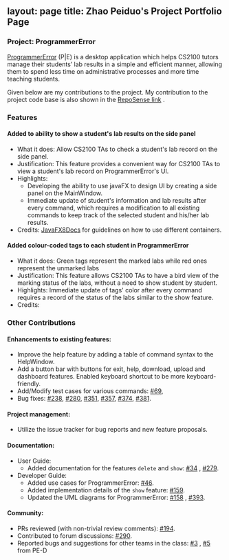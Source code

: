 layout: page
title: Zhao Peiduo's Project Portfolio Page
---

### Project: ProgrammerError

[ProgrammerError](https://github.com/AY2122S1-CS2103-F09-3/tp) (P|E) is a desktop application which helps CS2100 tutors
manage their students’ lab results in a simple and efficient manner, allowing them to spend less time on administrative
processes and more time teaching students.

Given below are my contributions to the project. My contribution to the project code base is also shown in the
[RepoSense link](https://nus-cs2103-ay2122s1.github.io/tp-dashboard/?search=&sort=groupTitle&sortWithin=title&timeframe=commit&mergegroup=&groupSelect=groupByRepos&breakdown=true&checkedFileTypes=docs~functional-code~test-code~other&since=2021-09-17)
.

### Features

#### Added to ability to show a student's lab results on the side panel

* What it does: Allow CS2100 TAs to check a student's lab record on the side panel.
* Justification: This feature provides a convenient way for CS2100 TAs to view a student's lab record on
  ProgrammerError's UI.
* Highlights:
    * Developing the ability to use javaFX to design UI by creating a side panel on the MainWindow.
    * Immediate update of student's information and lab results after every command, which requires a modification to
      all existing commands to keep track of the selected student and his/her lab results.
* Credits: [JavaFX8Docs](https://docs.oracle.com/javase/8/javafx/api/toc.htm) for guidelines on how to use different
  containers.

#### Added colour-coded tags to each student in ProgrammerError

* What it does: Green tags represent the marked labs while red ones represent the unmarked labs
* Justification: This feature allows CS2100 TAs to have a bird view of the marking status of the labs, without a need to
  show student by student.
* Highlights: Immediate update of tags' color after every command requires a record of the status of the labs similar to
  the show feature.
* Credits:

### Other Contributions

#### **Enhancements to existing features**:

* Improve the help feature by adding a table of command syntax to the HelpWindow.
* Add a button bar with buttons for exit, help, download, upload and dashboard features. Enabled keyboard shortcut to be
  more keyboard-friendly.
* Add/Modify test cases for various commands: [\#69](https://github.com/AY2122S1-CS2103-F09-3/tp/pull/69),
* Bug fixes: [\#238](https://github.com/AY2122S1-CS2103-F09-3/tp/pull/238),
  [\#280](https://github.com/AY2122S1-CS2103-F09-3/tp/pull/280),
  [\#351](https://github.com/AY2122S1-CS2103-F09-3/tp/pull/351),
  [\#357](https://github.com/AY2122S1-CS2103-F09-3/tp/pull/357),
  [\#374](https://github.com/AY2122S1-CS2103-F09-3/tp/pull/374),
  [\#381](https://github.com/AY2122S1-CS2103-F09-3/tp/pull/381).

#### **Project management**:

* Utilize the issue tracker for bug reports and new feature proposals.

#### **Documentation**:

* User Guide:
    * Added documentation for the features `delete`
      and `show`: [\#34](https://github.com/AY2122S1-CS2103-F09-3/tp/pull/34)
      , [\#279](https://github.com/AY2122S1-CS2103-F09-3/tp/pull/279).
* Developer Guide:
    * Added use cases for ProgrammerError: [\#46](https://github.com/AY2122S1-CS2103-F09-3/tp/pull/46/files).
    * Added implementation details of the `show` feature: [\#159](https://github.com/AY2122S1-CS2103-F09-3/tp/pull/159).
    * Updated the UML diagrams for ProgrammerError: [\#158](https://github.com/AY2122S1-CS2103-F09-3/tp/pull/159)
      , [\#393](https://github.com/AY2122S1-CS2103-F09-3/tp/pull/393).

#### **Community**:

* PRs reviewed (with non-trivial review comments): [\#194](https://github.com/AY2122S1-CS2103-F09-3/tp/pull/194).
* Contributed to forum discussions: [\#290](https://github.com/nus-cs2103-AY2122S1/forum/issues/290).
* Reported bugs and suggestions for other teams in the class: [\#3](https://github.com/ZhaoPeiduo/ped/issues/3)
  , [\#5](https://github.com/ZhaoPeiduo/ped/issues/5) from PE-D
